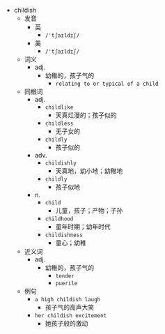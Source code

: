 - childish
  - 发音
    - 英
      - `/'tʃaɪldɪʃ/`
    - 美
      - `/'tʃaɪldɪʃ/`
  - 词义
    - adj.
      - 幼稚的，孩子气的
        - `relating to or typical of a child`
  - 同根词
    - adj.
      - `childlike`
        - 天真烂漫的；孩子似的
      - `childless`
        - 无子女的
      - `childly`
        - 孩子似的
    - adv.
      - `childishly`
        - 天真地，幼小地；幼稚地
      - `childly`
        - 孩子似地
    - n.
      - `child`
        - 儿童，孩子；产物；子孙
      - `childhood`
        - 童年时期；幼年时代
      - `childishness`
        - 童心；幼稚
  - 近义词
    - adj.
      - 幼稚的，孩子气的
        - `tender`
        - `puerile`
  - 例句
    - `a high childish laugh`
      - 孩子气的高声大笑
    - `her childish excitement`
      - 她孩子般的激动

